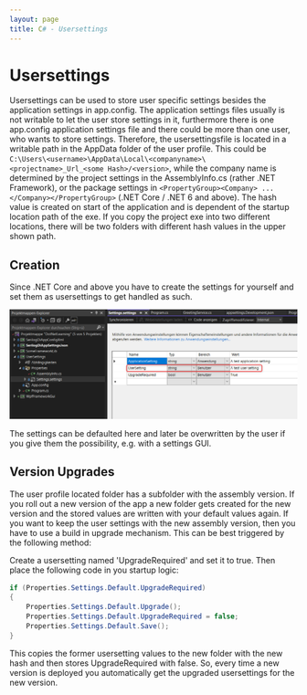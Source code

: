```yaml
---
layout: page
title: C# - Usersettings
---
```


# Usersettings

Usersettings can be used to store user specific settings besides the application settings in app.config. The application settings files usually is not writable to let the user store settings in it, furthermore there is one app.config application settings file and there could be more than one user, who wants to store settings. Therefore, the usersettingsfile is located in a writable path in the AppData folder of the user profile. This could be `C:\Users\<username>\AppData\Local\<companyname>\<projectname>_Url_<some Hash>/<version>`, while the company name is determined by the project settings in the AssemblyInfo.cs (rather .NET Framework), or the package settings in `<PropertyGroup><Company> ... </Company></PropertyGroup>` (.NET Core / .NET 6 and above).
The hash value is created on start of the application and is dependent of the startup location path of the exe. If you copy the project exe into two different locations, there will be two folders with different hash values in the upper shown path.


## Creation

Since .NET Core and above you have to create the settings for yourself and set them as usersettings to get handled as such.

![Usersettings](/assets/images/coding/csharp/usersettings/settings.png)

The settings can be defaulted here and later be overwritten by the user if you give them the possibility, e.g. with a settings GUI.


## Version Upgrades

The user profile located folder has a subfolder with the assembly version. If you roll out a new version of the app a new folder gets created for the new version and the stored values are written with your default values again.
If you want to keep the user settings with the new assembly version, then you have to use a build in upgrade mechanism. This can be best triggered by the following method:

Create a usersetting named 'UpgradeRequired' and set it to true. Then place the following code in you startup logic:

```csharp
if (Properties.Settings.Default.UpgradeRequired)
{
    Properties.Settings.Default.Upgrade();
    Properties.Settings.Default.UpgradeRequired = false;
    Properties.Settings.Default.Save();
}
```

This copies the former usersetting values to the new folder with the new hash and then stores UpgradeRequired with false. So, every time a new version is deployed you automatically get the upgraded usersettings for the new version.